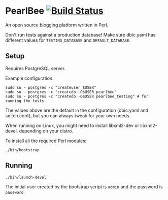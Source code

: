 # PearlBee [![Build Status](https://travis-ci.org/andrewalker/PearlBee.svg?branch=master)](https://travis-ci.org/andrewalker/PearlBee)

An open source blogging platform written in Perl.

Don't run tests against a production database! Make sure dbic.yaml has
different values for `TESTING_DATABASE` and `DEFAULT_DATABASE`.

## Setup

Requires PostgreSQL server.

Example configuration:

```shell
sudo su - postgres -c "createuser $USER"
sudo su - postgres -c "createdb -O$USER pearlbee"
sudo su - postgres -c "createdb -O$USER pearlbee_testing" # for running the tests
```

The values above are the default in the configuration (dbic.yaml and
sqitch.conf), but you can always tweak for your own needs.

When running on Linux, you might need to install libxml2-dev or libxml2-devel,
depending on your distro.

To install all the required Perl modules:

```shell
./bin/bootstrap
```

## Running

```shell
./bin/launch-devel
```

The initial user created by the bootstrap script is `admin` and the password is
`password`.
